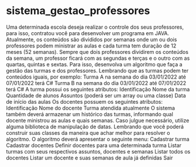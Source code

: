 # sistema_gestao_professores


Uma determinada escola deseja realizar o controle dos seus professores, para isso, contratou você para desenvolver um programa em JAVA. Atualmente, os conteúdos são divididos por semanas onde um ou dois professores podem ministrar as aulas e cada turma tem duração de 12 meses (52 semanas). Sempre que dois professores dividirem os conteúdos da semana, um professor ficará com as segundas e terças e o outro com as quartas, quintas e sextas.
Para isso, desenvolva um algoritmo que faça a gestão das turmas e dos professores. Lembrando que as turmas podem ter conteúdos iguais, por exemplo:
Turma A na semana do dia 03/01/2022 até 07/01/2022 terá C#
Turma B na semana do dia 03/01/2022 até 07/01/2022 terá C#
	A turma possui os seguintes atributos:
Identificação
Nome da turma
Quantidade de alunos
Assuntos (poderá ser um array ou uma classe)
Data de início das aulas
	Os docentes possuem os seguintes atributos:
Identificação
Nome do docente
Turma atendida atualmente
	O sistema também deverá armazenar um histórico das turmas, informando qual docente ministrou as aulas e quais semanas. Caso julgue necessário, utilize alguma biblioteca de manipulação de datas. Lembrando que você poderá construir suas classes da maneira que achar melhor para resolver o algoritmo.
	O algoritmo deverá apresentar o seguinte menu:
Cadastrar turma 
Cadastrar docentes
Definir docentes para uma determinada turma
Listar turmas com seus respectivos assuntos, docentes e semanas
Listar todos os docentes
Listar um docente e suas semanas de aula já definidas
Sair
